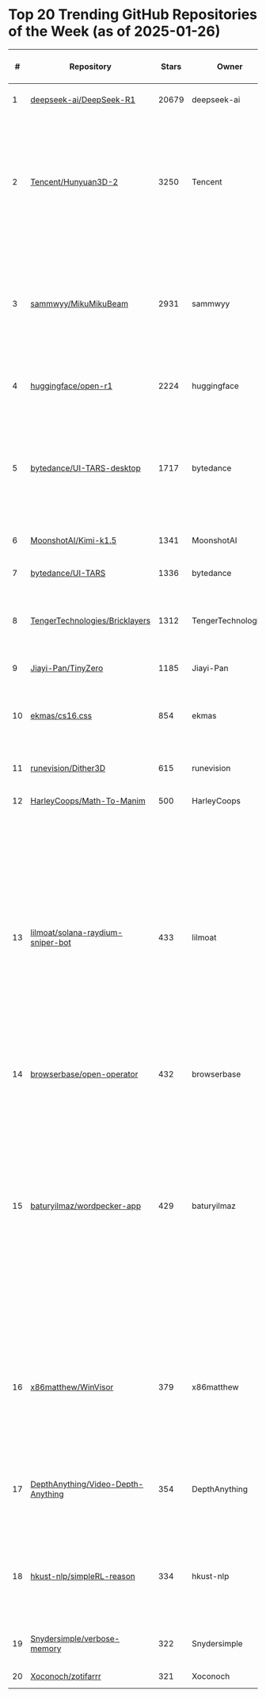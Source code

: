 # Top 20 Trending GitHub Repositories of the Week (as of 2025-01-26)

| # | Repository | Stars | Owner | Avatar | Description | Topics | URL | Created At | Updated At | Pushed At | Git URL | SSH URL | Clone URL | SVN URL | Homepage | Size | Language | Forks Count | Open Issues Count | Default Branch | License |
|---|------------|-------|-------|--------|-------------|--------|-----|------------|------------|-----------|---------|---------|-----------|---------|----------|------|----------|--------------|-------------------|----------------|---------|
| 1 | [deepseek-ai/DeepSeek-R1](https://github.com/deepseek-ai/DeepSeek-R1) | 20679 | deepseek-ai | ![deepseek-ai's avatar](https://avatars.githubusercontent.com/u/148330874?v=4) | No description | No topics | [https://github.com/deepseek-ai/DeepSeek-R1](https://github.com/deepseek-ai/DeepSeek-R1) | 2025-01-20T11:57:28Z | 2025-01-26T04:19:49Z | 2025-01-23T08:19:34Z | git://github.com/deepseek-ai/DeepSeek-R1.git | git@github.com:deepseek-ai/DeepSeek-R1.git | https://github.com/deepseek-ai/DeepSeek-R1.git | https://github.com/deepseek-ai/DeepSeek-R1 | No homepage | 1544 | No language specified | 1296 | 63 | main | MIT License |
| 2 | [Tencent/Hunyuan3D-2](https://github.com/Tencent/Hunyuan3D-2) | 3250 | Tencent | ![Tencent's avatar](https://avatars.githubusercontent.com/u/18461506?v=4) | High-Resolution 3D Assets Generation with Large Scale Hunyuan3D Diffusion Models. | 3d, 3d-aigc, 3d-generation, diffusion-models, hunyuan3d, image-to-3d, shape, shape-generation, text-to-3d, texture-generation | [https://github.com/Tencent/Hunyuan3D-2](https://github.com/Tencent/Hunyuan3D-2) | 2025-01-21T05:21:35Z | 2025-01-26T04:11:38Z | 2025-01-25T11:46:11Z | git://github.com/Tencent/Hunyuan3D-2.git | git@github.com:Tencent/Hunyuan3D-2.git | https://github.com/Tencent/Hunyuan3D-2.git | https://github.com/Tencent/Hunyuan3D-2 | https://3d.hunyuan.tencent.com/ | 69549 | Python | 188 | 18 | main | Other |
| 3 | [sammwyy/MikuMikuBeam](https://github.com/sammwyy/MikuMikuBeam) | 2931 | sammwyy | ![sammwyy's avatar](https://avatars.githubusercontent.com/u/44925968?v=4) | An open-source network stresser tool but it's Hatsune Miku | ddos, ddos-attack-tools, ddos-attacks, ddos-tool, ddoser, hatsune-miku, miku, stresses | [https://github.com/sammwyy/MikuMikuBeam](https://github.com/sammwyy/MikuMikuBeam) | 2025-01-20T02:45:30Z | 2025-01-26T04:13:29Z | 2025-01-26T01:08:36Z | git://github.com/sammwyy/MikuMikuBeam.git | git@github.com:sammwyy/MikuMikuBeam.git | https://github.com/sammwyy/MikuMikuBeam.git | https://github.com/sammwyy/MikuMikuBeam | No homepage | 4836 | TypeScript | 157 | 14 | main | MIT License |
| 4 | [huggingface/open-r1](https://github.com/huggingface/open-r1) | 2224 | huggingface | ![huggingface's avatar](https://avatars.githubusercontent.com/u/25720743?v=4) | Fully open reproduction of DeepSeek-R1 | No topics | [https://github.com/huggingface/open-r1](https://github.com/huggingface/open-r1) | 2025-01-24T15:44:11Z | 2025-01-26T04:19:57Z | 2025-01-26T01:17:35Z | git://github.com/huggingface/open-r1.git | git@github.com:huggingface/open-r1.git | https://github.com/huggingface/open-r1.git | https://github.com/huggingface/open-r1 | No homepage | 429 | Python | 165 | 14 | main | Apache License 2.0 |
| 5 | [bytedance/UI-TARS-desktop](https://github.com/bytedance/UI-TARS-desktop) | 1717 | bytedance | ![bytedance's avatar](https://avatars.githubusercontent.com/u/4158466?v=4) | A GUI Agent application based on UI-TARS(Vision-Lanuage Model) that allows you to control your computer using natural language. | agent, browser-use, computer-use, electron, gui-agents, vision, vite, vlm | [https://github.com/bytedance/UI-TARS-desktop](https://github.com/bytedance/UI-TARS-desktop) | 2025-01-19T09:04:43Z | 2025-01-26T04:07:32Z | 2025-01-26T03:31:39Z | git://github.com/bytedance/UI-TARS-desktop.git | git@github.com:bytedance/UI-TARS-desktop.git | https://github.com/bytedance/UI-TARS-desktop.git | https://github.com/bytedance/UI-TARS-desktop | No homepage | 28253 | TypeScript | 105 | 28 | main | Apache License 2.0 |
| 6 | [MoonshotAI/Kimi-k1.5](https://github.com/MoonshotAI/Kimi-k1.5) | 1341 | MoonshotAI | ![MoonshotAI's avatar](https://avatars.githubusercontent.com/u/129152888?v=4) | No description | No topics | [https://github.com/MoonshotAI/Kimi-k1.5](https://github.com/MoonshotAI/Kimi-k1.5) | 2025-01-19T15:42:57Z | 2025-01-26T03:53:54Z | 2025-01-23T03:03:48Z | git://github.com/MoonshotAI/Kimi-k1.5.git | git@github.com:MoonshotAI/Kimi-k1.5.git | https://github.com/MoonshotAI/Kimi-k1.5.git | https://github.com/MoonshotAI/Kimi-k1.5 | No homepage | 3352 | No language specified | 49 | 3 | main | No license |
| 7 | [bytedance/UI-TARS](https://github.com/bytedance/UI-TARS) | 1336 | bytedance | ![bytedance's avatar](https://avatars.githubusercontent.com/u/4158466?v=4) | No description | research | [https://github.com/bytedance/UI-TARS](https://github.com/bytedance/UI-TARS) | 2025-01-19T09:04:17Z | 2025-01-26T04:09:20Z | 2025-01-25T15:17:29Z | git://github.com/bytedance/UI-TARS.git | git@github.com:bytedance/UI-TARS.git | https://github.com/bytedance/UI-TARS.git | https://github.com/bytedance/UI-TARS | No homepage | 36198 | No language specified | 68 | 16 | main | No license |
| 8 | [TengerTechnologies/Bricklayers](https://github.com/TengerTechnologies/Bricklayers) | 1312 | TengerTechnologies | ![TengerTechnologies's avatar](https://avatars.githubusercontent.com/u/45683060?v=4) | A processing script for Bricklayers in Prusaslicer and Orcaslicer | No topics | [https://github.com/TengerTechnologies/Bricklayers](https://github.com/TengerTechnologies/Bricklayers) | 2025-01-22T18:13:43Z | 2025-01-26T04:03:31Z | 2025-01-23T21:46:27Z | git://github.com/TengerTechnologies/Bricklayers.git | git@github.com:TengerTechnologies/Bricklayers.git | https://github.com/TengerTechnologies/Bricklayers.git | https://github.com/TengerTechnologies/Bricklayers | No homepage | 18 | Python | 283 | 35 | main | GNU General Public License v3.0 |
| 9 | [Jiayi-Pan/TinyZero](https://github.com/Jiayi-Pan/TinyZero) | 1185 | Jiayi-Pan | ![Jiayi-Pan's avatar](https://avatars.githubusercontent.com/u/55055083?v=4) | No description | No topics | [https://github.com/Jiayi-Pan/TinyZero](https://github.com/Jiayi-Pan/TinyZero) | 2025-01-21T16:49:12Z | 2025-01-26T04:17:33Z | 2025-01-25T23:53:33Z | git://github.com/Jiayi-Pan/TinyZero.git | git@github.com:Jiayi-Pan/TinyZero.git | https://github.com/Jiayi-Pan/TinyZero.git | https://github.com/Jiayi-Pan/TinyZero | No homepage | 2399 | Python | 79 | 11 | main | Apache License 2.0 |
| 10 | [ekmas/cs16.css](https://github.com/ekmas/cs16.css) | 854 | ekmas | ![ekmas's avatar](https://avatars.githubusercontent.com/u/110829653?v=4) | CSS library based on Counter Strike 1.6 UI. | counter-strike, cs-16, cs16, css-library, retro, retro-ui | [https://github.com/ekmas/cs16.css](https://github.com/ekmas/cs16.css) | 2025-01-22T14:36:59Z | 2025-01-26T04:16:18Z | 2025-01-25T18:25:40Z | git://github.com/ekmas/cs16.css.git | git@github.com:ekmas/cs16.css.git | https://github.com/ekmas/cs16.css.git | https://github.com/ekmas/cs16.css | https://cs16.samke.me/ | 113 | CSS | 17 | 2 | main | MIT License |
| 11 | [runevision/Dither3D](https://github.com/runevision/Dither3D) | 615 | runevision | ![runevision's avatar](https://avatars.githubusercontent.com/u/6685642?v=4) | Surface-Stable Fractal Dithering | No topics | [https://github.com/runevision/Dither3D](https://github.com/runevision/Dither3D) | 2025-01-23T15:08:31Z | 2025-01-26T04:15:29Z | 2025-01-25T10:48:59Z | git://github.com/runevision/Dither3D.git | git@github.com:runevision/Dither3D.git | https://github.com/runevision/Dither3D.git | https://github.com/runevision/Dither3D | No homepage | 2691 | ShaderLab | 34 | 0 | main | Mozilla Public License 2.0 |
| 12 | [HarleyCoops/Math-To-Manim](https://github.com/HarleyCoops/Math-To-Manim) | 500 | HarleyCoops | ![HarleyCoops's avatar](https://avatars.githubusercontent.com/u/76745467?v=4) | No description | No topics | [https://github.com/HarleyCoops/Math-To-Manim](https://github.com/HarleyCoops/Math-To-Manim) | 2025-01-20T11:04:50Z | 2025-01-26T03:14:59Z | 2025-01-25T04:23:07Z | git://github.com/HarleyCoops/Math-To-Manim.git | git@github.com:HarleyCoops/Math-To-Manim.git | https://github.com/HarleyCoops/Math-To-Manim.git | https://github.com/HarleyCoops/Math-To-Manim | No homepage | 1198 | Python | 51 | 1 | main | No license |
| 13 | [lilmoat/solana-raydium-sniper-bot](https://github.com/lilmoat/solana-raydium-sniper-bot) | 433 | lilmoat | ![lilmoat's avatar](https://avatars.githubusercontent.com/u/20272091?v=4) | The Solana Raydium Sniper Bot aims to catch new pools on Raydium and execute buy/sell transactions to make a profit. This Raydium sniper bot allows for manual and automated trading, giving users the flexibility to optimize their strategies and maximize returns. | bot, jito-bundle, raydium, snipingbot, solana, trading | [https://github.com/lilmoat/solana-raydium-sniper-bot](https://github.com/lilmoat/solana-raydium-sniper-bot) | 2025-01-21T19:28:47Z | 2025-01-25T21:11:04Z | 2025-01-25T21:11:00Z | git://github.com/lilmoat/solana-raydium-sniper-bot.git | git@github.com:lilmoat/solana-raydium-sniper-bot.git | https://github.com/lilmoat/solana-raydium-sniper-bot.git | https://github.com/lilmoat/solana-raydium-sniper-bot | No homepage | 2 | No language specified | 401 | 1 | main | No license |
| 14 | [browserbase/open-operator](https://github.com/browserbase/open-operator) | 432 | browserbase | ![browserbase's avatar](https://avatars.githubusercontent.com/u/158221360?v=4) | No description | No topics | [https://github.com/browserbase/open-operator](https://github.com/browserbase/open-operator) | 2025-01-23T23:36:18Z | 2025-01-26T04:12:29Z | 2025-01-25T18:33:08Z | git://github.com/browserbase/open-operator.git | git@github.com:browserbase/open-operator.git | https://github.com/browserbase/open-operator.git | https://github.com/browserbase/open-operator | https://operator.browserbase.com/ | 846 | TypeScript | 72 | 8 | main | No license |
| 15 | [baturyilmaz/wordpecker-app](https://github.com/baturyilmaz/wordpecker-app) | 429 | baturyilmaz | ![baturyilmaz's avatar](https://avatars.githubusercontent.com/u/52473505?v=4) |  A personalized language-learning tool that combines Duolingo-style lessons with your own curated vocabulary lists. Seamlessly add words from books, articles, or videos, and revisit them through interactive quizzes and LLM-generated lessons.  | No topics | [https://github.com/baturyilmaz/wordpecker-app](https://github.com/baturyilmaz/wordpecker-app) | 2025-01-20T12:26:43Z | 2025-01-26T04:00:54Z | 2025-01-23T17:00:19Z | git://github.com/baturyilmaz/wordpecker-app.git | git@github.com:baturyilmaz/wordpecker-app.git | https://github.com/baturyilmaz/wordpecker-app.git | https://github.com/baturyilmaz/wordpecker-app | No homepage | 3301 | TypeScript | 14 | 0 | main | MIT License |
| 16 | [x86matthew/WinVisor](https://github.com/x86matthew/WinVisor) | 379 | x86matthew | ![x86matthew's avatar](https://avatars.githubusercontent.com/u/111854665?v=4) | WinVisor - A hypervisor-based emulator for Windows x64 user-mode executables using Windows Hypervisor Platform API | No topics | [https://github.com/x86matthew/WinVisor](https://github.com/x86matthew/WinVisor) | 2025-01-22T22:47:35Z | 2025-01-26T02:57:58Z | 2025-01-23T19:42:41Z | git://github.com/x86matthew/WinVisor.git | git@github.com:x86matthew/WinVisor.git | https://github.com/x86matthew/WinVisor.git | https://github.com/x86matthew/WinVisor | No homepage | 665 | C++ | 25 | 0 | main | MIT License |
| 17 | [DepthAnything/Video-Depth-Anything](https://github.com/DepthAnything/Video-Depth-Anything) | 354 | DepthAnything | ![DepthAnything's avatar](https://avatars.githubusercontent.com/u/172110102?v=4) | Video Depth Anything: Consistent Depth Estimation for Super-Long Videos | depth-estimation, monocular-depth-estimation, transformer, video-depth | [https://github.com/DepthAnything/Video-Depth-Anything](https://github.com/DepthAnything/Video-Depth-Anything) | 2025-01-21T12:38:10Z | 2025-01-26T03:35:54Z | 2025-01-23T13:48:58Z | git://github.com/DepthAnything/Video-Depth-Anything.git | git@github.com:DepthAnything/Video-Depth-Anything.git | https://github.com/DepthAnything/Video-Depth-Anything.git | https://github.com/DepthAnything/Video-Depth-Anything | https://videodepthanything.github.io/ | 7711 | Python | 14 | 9 | main | Apache License 2.0 |
| 18 | [hkust-nlp/simpleRL-reason](https://github.com/hkust-nlp/simpleRL-reason) | 334 | hkust-nlp | ![hkust-nlp's avatar](https://avatars.githubusercontent.com/u/116073107?v=4) | This is a replicate of DeepSeek-R1-Zero and DeepSeek-R1 training on small models with limited data | No topics | [https://github.com/hkust-nlp/simpleRL-reason](https://github.com/hkust-nlp/simpleRL-reason) | 2025-01-25T07:16:58Z | 2025-01-26T04:19:48Z | 2025-01-25T15:14:17Z | git://github.com/hkust-nlp/simpleRL-reason.git | git@github.com:hkust-nlp/simpleRL-reason.git | https://github.com/hkust-nlp/simpleRL-reason.git | https://github.com/hkust-nlp/simpleRL-reason | No homepage | 11995 | Python | 18 | 1 | main | MIT License |
| 19 | [Snydersimple/verbose-memory](https://github.com/Snydersimple/verbose-memory) | 322 | Snydersimple | ![Snydersimple's avatar](https://avatars.githubusercontent.com/u/24957879?v=4) | No description | No topics | [https://github.com/Snydersimple/verbose-memory](https://github.com/Snydersimple/verbose-memory) | 2025-01-24T16:01:56Z | 2025-01-26T02:00:51Z | 2025-01-24T16:32:00Z | git://github.com/Snydersimple/verbose-memory.git | git@github.com:Snydersimple/verbose-memory.git | https://github.com/Snydersimple/verbose-memory.git | https://github.com/Snydersimple/verbose-memory | No homepage | 303 | No language specified | 239 | 0 | main | No license |
| 20 | [Xoconoch/zotifarrr](https://github.com/Xoconoch/zotifarrr) | 321 | Xoconoch | ![Xoconoch's avatar](https://avatars.githubusercontent.com/u/93692082?v=4) | No description | No topics | [https://github.com/Xoconoch/zotifarrr](https://github.com/Xoconoch/zotifarrr) | 2025-01-24T01:56:25Z | 2025-01-26T03:12:14Z | 2025-01-25T20:31:38Z | git://github.com/Xoconoch/zotifarrr.git | git@github.com:Xoconoch/zotifarrr.git | https://github.com/Xoconoch/zotifarrr.git | https://github.com/Xoconoch/zotifarrr | No homepage | 157 | Python | 7 | 4 | main | No license |